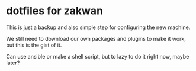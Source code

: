 # dotfiles for zakwan

This is just a backup and also simple step for configuring the new machine.

We still need to download our own packages and plugins to make it work, but this is the gist of it.

Can use ansible or make a shell script, but to lazy to do it right now, maybe later?

